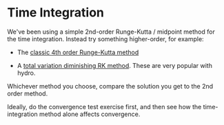 # Time Integration

We've been using a simple 2nd-order Runge-Kutta / midpoint method 
for the time integration.  Instead try something higher-order, for 
example:

* The [classic 4th order Runge-Kutta method](https://en.wikipedia.org/wiki/Runge%E2%80%93Kutta_methods#The_Runge%E2%80%93Kutta_method)

* A [total variation diminishing RK method](https://www.ams.org/journals/mcom/1998-67-221/S0025-5718-98-00913-2/S0025-5718-98-00913-2.pdf).  These are very popular with hydro.

Whichever method you choose, compare the solution you get to the 2nd order method.

Ideally, do the convergence test exercise first, and then see how the time-integration
method alone affects convergence.
